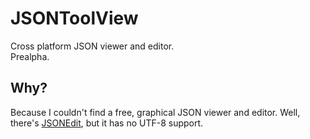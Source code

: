 JSONToolView
============

Cross platform JSON viewer and editor.  
Prealpha.


Why?
----

Because I couldn't find a free, graphical JSON viewer and editor.
Well, there's [JSONEdit](http://tomeko.net/software/JSONedit/), but it has no UTF-8 support.
